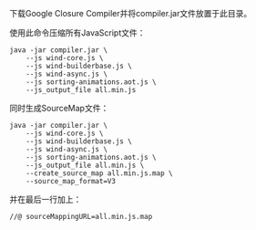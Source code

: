 下载Google Closure Compiler并将compiler.jar文件放置于此目录。

使用此命令压缩所有JavaScript文件：

    java -jar compiler.jar \
        --js wind-core.js \
        --js wind-builderbase.js \
        --js wind-async.js \
        --js sorting-animations.aot.js \
        --js_output_file all.min.js
        
同时生成SourceMap文件：

    java -jar compiler.jar \
        --js wind-core.js \
        --js wind-builderbase.js \
        --js wind-async.js \
        --js sorting-animations.aot.js \
        --js_output_file all.min.js \
        --create_source_map all.min.js.map \
        --source_map_format=V3

并在最后一行加上：

    //@ sourceMappingURL=all.min.js.map